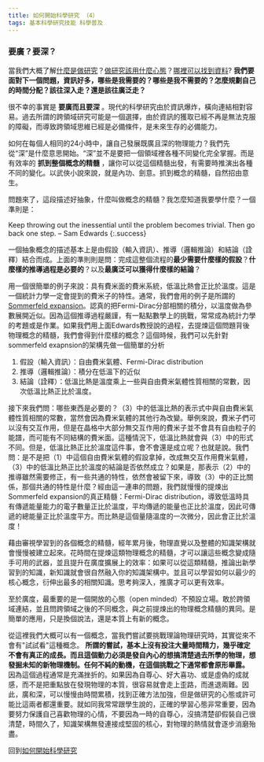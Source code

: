 ```yaml
---
title: 如何開始科學研究 （4）
tags: 基本科學研究技能 科學普及
---
```


### 要廣？要深？ 

當我們大概了解[什麼是做研究](../../../2022/07/21/how_to_do_research_1.html)？[做研究該用什麼心態](../../../2022/07/22/how_to_do_research_2.html)？[哪裡可以找到資料](../../../2022/08/14/how_to_do_research_3.html)? **我們要面對下一個問題，資訊好多，哪些是我需要的？哪些是我不需要的？怎麼規劃自己的時間分配？該往深入走？還是該往廣泛走？**

很不幸的事實是 **要廣而且要深** 。現代的科學研究由於資訊爆炸，橫向連結相對容易。過去所謂的跨領域研究可能是一個選擇，由於資訊的獲取已經不再是無法克服的障礙，而導致跨領域思維已經是必備條件，是未來生存的必備能力。

如何在每個人相同的24小時中，讓自己發展既廣且深的物理能力？我們先從“深”是什麼意思開始。“深”並不是要把一個領域裡各種不同變化完全掌握。而是有效率的 **抓到整個概念的精髓** ，讓你可以從這個精髓出發，有需要時推演出各種不同的變化。以武俠小說來說，就是內功、劍意。抓到概念的精髓，自然招由意生。

問題來了，這段描述好抽象，什麼叫做概念的精髓？我怎麼知道我要學什麼？一個準則是：

Keep throwing out the inessential until the problem becomes trivial. Then go back one step. – Sam Edwards
{:.success}

一個抽象概念的描述基本上是由假設（輸入資訊）、推導（邏輯推論）和結論（詮釋）結合而成。上面的準則則是問：完成這整個流程的**最少需要什麼樣的假設**？**什麼樣的推導過程是必要的**？以及**最廣泛可以獲得什麼樣的結論**？

用一個很簡單的例子來說：具有費米面的費米系統，低溫比熱會正比於溫度。這是一個統計力學一定會提到的費米子的特性。通常，我們會用的例子是所謂的[Sommerfeld expansion](https://en.wikipedia.org/wiki/Sommerfeld_expansion)。認真的把Fermi-Dirac分部相關的積分，以溫度做為參數展開近似。因為這個推導過程嚴謹，有一點點數學上的挑戰，常常成為統計力學的考題或是作業。如果我們用上面Edwards教授說的過程，去提煉這個問題背後物理概念的精髓，我們會得到什麼樣的概念？這個時候，我們可以先針對sommerfeld exapnsion的架構先做一個簡單的分析

1. 假設（輸入資訊）：自由費米氣體、Fermi-Dirac distribution
2. 推導（邏輯推論）：積分在低溫下的近似
3. 結論（詮釋）：低溫比熱是溫度乘上一些與自由費米氣體性質相關的常數，因次低溫比熱正比於溫度。

接下來我們問：哪些東西是必要的？（3）中的低溫比熱的表示式中與自由費米氣體性質相關的常數，當然會因為費米氣體的其他行為改變。舉例來說，費米子們可以沒有交互作用，但是在晶格中大部分無交互作用的費米子並不會具有自由粒子的能譜，而可能有不同結構的費米面。這種情況下，低溫比熱就會與（3）中的形式不同。但是，低溫比熱正比於溫度這件事，會不會還是成立呢？也就是說。我們問：是不是把（1）中這個自由費米氣體的假設拿掉，改成無交互作用費米氣體，（3）中的低溫比熱正比於溫度的結論是否依然成立？如果是，那表示（2）中的推導雖然需要修正，有一些共通的特性，依然會被留下來，導致（3）中的正比關係，那個共通的特性是什麼？經由這一連串的問題，我們就慢慢的提煉出Sommerfeld expansion的真正精髓：Fermi-Dirac distribution，導致低溫時具有傳遞能量能力的電子數量正比於溫度，平均傳遞的能量也正比於溫度，因此可傳遞的總能量正比於溫度平方。而比熱是這個量隨溫度的一次微分，因此會正比於溫度！

藉由審視學習到的各個概念的精髓，經年累月後，物理直覺以及整體的知識架構就會慢慢被建立起來。花時間在提煉這類物理概念的精髓，才可以讓這些概念變成隨手可用的武器，並且提升在廣度擴展上的效率：如果可以從這類精髓，推論出新學習到的知識，新知識就會很自然融入你的知識架構中。並且可以學習如何以最少的核心概念，衍伸出最多的相關知識。思考夠深入，推廣才可以更有效率。

至於廣度，最重要的是一個開放的心態（open minded）不預設立場。敢於跨領域連結，並且問跨領域之後的不同概念，與之前提煉出的物理概念精髓的異同。是簡單的應用，只是換個說法，還是本質上有新的概念。

從這裡我們大概可以有一個概念，當我們嘗試要挑戰理論物理研究時，其實從來不會有"試試看"這種概念。 **所謂的嘗試，基本上沒有投注大量時間精力，幾乎確定不會有真正的成長。而且這個動力必須是發自內心的想搞清楚過去所學的物理，想發掘未知的新物理機制。任何不純的動機，在這個挑戰之下通常都會原形畢露。** 因為這個過程通常是充滿挫折的。如果因為自尊心、好大喜功、或是虛偽的成就感，而不是把重點放在發現物理的本質，很容易就會走上歪路，而進退兩難。因此，廣和深，可以慢慢由時間累積，找到正確方法加強，但是做研究的心態或許可能比這兩者都還重要。就如同我常常跟學生說的，正確的學習心態非常重要，因為要努力保護自己喜歡物理的心情，不要因為一時的自尊心，沒搞清楚卻假裝自己很清楚，時間久了，知識架構無發連接成堅固的核心，對物理的熱情就會逐步消磨殆盡。

回到[如何開始科學研究](../../../2022/07/21/how_to_do_research_1.html)
